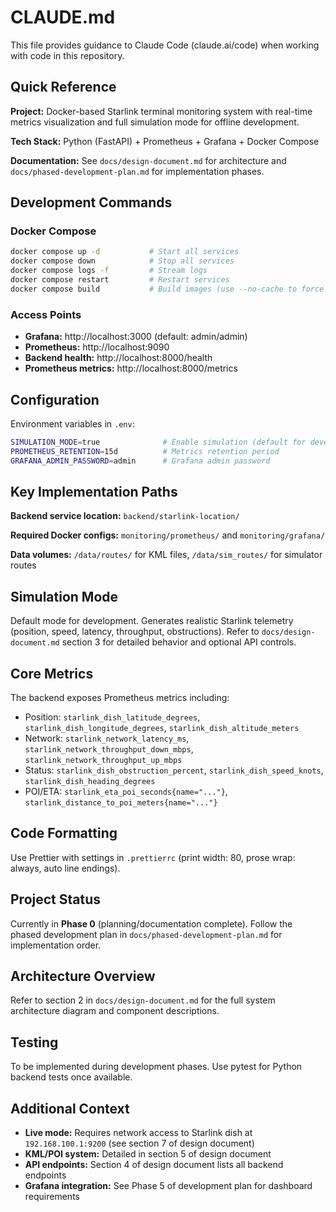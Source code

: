 # CLAUDE.md

This file provides guidance to Claude Code (claude.ai/code) when working with code in this repository.

## Quick Reference

**Project:** Docker-based Starlink terminal monitoring system with real-time metrics visualization and full simulation mode for offline development.

**Tech Stack:** Python (FastAPI) + Prometheus + Grafana + Docker Compose

**Documentation:** See `docs/design-document.md` for architecture and `docs/phased-development-plan.md` for implementation phases.

## Development Commands

### Docker Compose
```bash
docker compose up -d           # Start all services
docker compose down            # Stop all services
docker compose logs -f         # Stream logs
docker compose restart         # Restart services
docker compose build           # Build images (use --no-cache to force rebuild)
```

### Access Points
- **Grafana:** http://localhost:3000 (default: admin/admin)
- **Prometheus:** http://localhost:9090
- **Backend health:** http://localhost:8000/health
- **Prometheus metrics:** http://localhost:8000/metrics

## Configuration

Environment variables in `.env`:
```bash
SIMULATION_MODE=true              # Enable simulation (default for development)
PROMETHEUS_RETENTION=15d          # Metrics retention period
GRAFANA_ADMIN_PASSWORD=admin      # Grafana admin password
```

## Key Implementation Paths

**Backend service location:** `backend/starlink-location/`

**Required Docker configs:** `monitoring/prometheus/` and `monitoring/grafana/`

**Data volumes:** `/data/routes/` for KML files, `/data/sim_routes/` for simulator routes

## Simulation Mode

Default mode for development. Generates realistic Starlink telemetry (position, speed, latency, throughput, obstructions). Refer to `docs/design-document.md` section 3 for detailed behavior and optional API controls.

## Core Metrics

The backend exposes Prometheus metrics including:
- Position: `starlink_dish_latitude_degrees`, `starlink_dish_longitude_degrees`, `starlink_dish_altitude_meters`
- Network: `starlink_network_latency_ms`, `starlink_network_throughput_down_mbps`, `starlink_network_throughput_up_mbps`
- Status: `starlink_dish_obstruction_percent`, `starlink_dish_speed_knots`, `starlink_dish_heading_degrees`
- POI/ETA: `starlink_eta_poi_seconds{name="..."}`, `starlink_distance_to_poi_meters{name="..."}`

## Code Formatting

Use Prettier with settings in `.prettierrc` (print width: 80, prose wrap: always, auto line endings).

## Project Status

Currently in **Phase 0** (planning/documentation complete). Follow the phased development plan in `docs/phased-development-plan.md` for implementation order.

## Architecture Overview

Refer to section 2 in `docs/design-document.md` for the full system architecture diagram and component descriptions.

## Testing

To be implemented during development phases. Use pytest for Python backend tests once available.

## Additional Context

- **Live mode:** Requires network access to Starlink dish at `192.168.100.1:9200` (see section 7 of design document)
- **KML/POI system:** Detailed in section 5 of design document
- **API endpoints:** Section 4 of design document lists all backend endpoints
- **Grafana integration:** See Phase 5 of development plan for dashboard requirements
